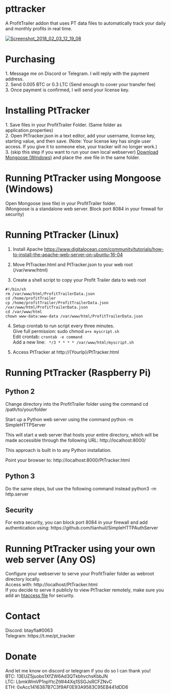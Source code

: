 # pttracker
A ProfitTrailer addon that uses PT data files to automatically track your daily and monthly profits in real time.

<a href="https://ibb.co/iYGJR6"><img src="https://preview.ibb.co/d1UuzR/Screenshot_2018_02_03_12_19_08.jpg" alt="Screenshot_2018_02_03_12_19_08" border="0"></a>

<h1>Purchasing</h1>
1. Message me on Discord or Telegram. I will reply with the payment address.<br>
2. Send 0.005 BTC or 0.3 LTC (Send enough to cover your transfer fee)<br>
3. Once payment is confirmed, I will send your license key.

<h1>Installing PtTracker</h1>
1. Save files in your ProfitTrailer Folder. (Same folder as application.properties)<br>
2. Open PtTracker.json in a text editor, add your username, license key, starting value, and then save.
(Note: Your license key has single user access. If you give it to someone else, your tracker will no longer work.)<br>
3. (skip this step if you want to run your own local webserver) <a href="https://cesanta.com/binary.html">Download Mongoose (Windows)</a> and place the .exe file in the same folder.

<h1>Running PtTracker using Mongoose (Windows) </h1>

Open Mongoose (exe file) in your ProfitTrailer folder.<br>
(Mongoose is a standalone web server. Block port 8084 in your firewall for security)

<h1>Running PtTracker (Linux)</h1>

1. Install Apache https://www.digitalocean.com/community/tutorials/how-to-install-the-apache-web-server-on-ubuntu-16-04

2. Move PtTracker.html and PtTracker.json to your web root (/var/www/html)

3. Create a shell script to copy your Profit Trailer data to web root
```
#!/bin/sh
rm /var/www/html/ProfitTrailerData.json
cd /home/profitTrailer
cp /home/profitTrailer/ProfitTrailerData.json /var/www/html/ProfitTrailerData.json
cd /var/www/html
chown www-data:www-data /var/www/html/ProfitTrailerData.json
```

4. Setup crontab to run script every three minutes.<br>
Give full permission: sudo chmod ```a+x myscript.sh```<br>
Edit crontab: ```crontab -e command```<br>
Add a new line: ``` */3 * * * * /var/www/html/myscript.sh```<br>

5. Access PtTracker at http://{YourIp}/PtTracker.html

<h1>Running PtTracker (Raspberry Pi)</h1>
<h2>Python 2</h2>

Change directory into the ProfitTrailer folder using the command cd /path/to/your/folder

Start up a Python web server using the command python -m SimpleHTTPServer

This will start a web server that hosts your entire directory, which will be made accessible through the following URL: http://localhost:8000/ 

This approach is built in to any Python installation.

Point your browser to: http://localhost:8000/PtTracker.html

<h2>Python 3</h2>
Do the same steps, but use the following command instead python3 -m http.server

<h2>Security</h2>
For extra security, you can block port 8084 in your firewall and add authentication using: https://github.com/tianhuil/SimpleHTTPAuthServer

<h1>Running PtTracker using your own web server (Any OS)</h1>

Configure your webserver to serve your ProfitTrailer folder as webroot directory locally.<br>
Access with: http://localhost/PtTracker.html<br>
If you decide to serve it publicly to view PtTracker remotely, make sure you add an <a href="http://www.htaccesstools.com/htpasswd-generator/">htaccess file</a> for security.

<h1>Contact</h1>
Discord: btayfla#0063<br>
Telegram: https://t.me/pt_tracker



<h1>Donate</h1>
And let me know on discord or telegram if you do so I can thank you!<br>
BTC: 13EUZ5juobs1XfZW6Ad3QTkbhvchsKbbJN<br>
LTC: LbmkWmVP1npYtcZtW44Xq1SSGJsRCFZNvC<br>
ETH: 0xAcc1416387B7C3f9AF0E93A9583C95EB441dDD6
